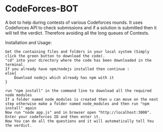 # CodeForces-BOT
 A bot to help during contests of various Codeforces rounds. It uses Codeforces API to check submissions and if a solution is submitted then it will tell the     verdict. Therefore avoiding all the long queues of Contests.

Installation and Usage:
    
    Get the containing files and folders in your local system (Simply click the green button to download the code).
    "cd" into your directory where the code has been downloaded in the terminal.
    If you already have npm/nodejs installed then continue :
    else{
        Download nodejs which already has npm with it 
    }
    
    run "npm install" in the command line to download all the required node modules
    If a folder named node_modules is created then u can move on the next step otherwise make a folder named node_modules and then run "npm install" again
    Now run "node app.js" and in browser open "http://localhost:3000".
    Enter your codeforces ID and then enter it.
    Now You can do all the questions and it will automatically tell You the verdict.
